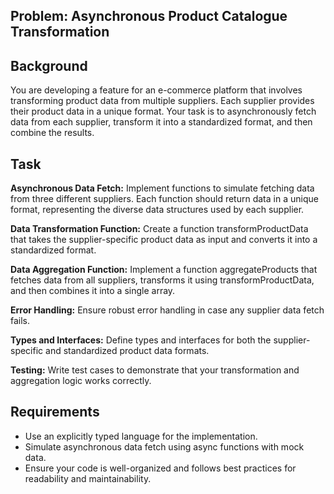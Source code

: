 ## Problem: Asynchronous Product Catalogue Transformation

## Background

You are developing a feature for an e-commerce platform that involves transforming product data from multiple suppliers. Each supplier provides their product data in a unique format. Your task is to asynchronously fetch data from each supplier, transform it into a standardized format, and then combine the results.

## Task

**Asynchronous Data Fetch:** Implement functions to simulate fetching data from three different suppliers. Each function should return data in a unique format, representing the diverse data structures used by each supplier.

**Data Transformation Function:** Create a function transformProductData that takes the supplier-specific product data as input and converts it into a standardized format.

**Data Aggregation Function:** Implement a function aggregateProducts that fetches data from all suppliers, transforms it using transformProductData, and then combines it into a single array.

**Error Handling:** Ensure robust error handling in case any supplier data fetch fails.

**Types and Interfaces:** Define types and interfaces for both the supplier-specific and standardized product data formats.

**Testing:** Write test cases to demonstrate that your transformation and aggregation logic works correctly.

## Requirements

- Use an explicitly typed language for the implementation.
- Simulate asynchronous data fetch using async functions with mock data.
- Ensure your code is well-organized and follows best practices for readability and maintainability.